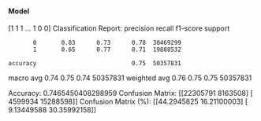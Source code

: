 #### Model
[1 1 1 ... 1 0 0]
Classification Report:
              precision    recall  f1-score   support

           0       0.83      0.73      0.78  30469299
           1       0.65      0.77      0.71  19888532

    accuracy                           0.75  50357831
   macro avg       0.74      0.75      0.74  50357831
weighted avg       0.76      0.75      0.75  50357831

Accuracy: 0.7465450408298959
Confusion Matrix:
[[22305791  8163508]
 [ 4599934 15288598]]
Confusion Matrix (%):
[[44.2945825  16.21100003]
 [ 9.13449588 30.35992158]]

